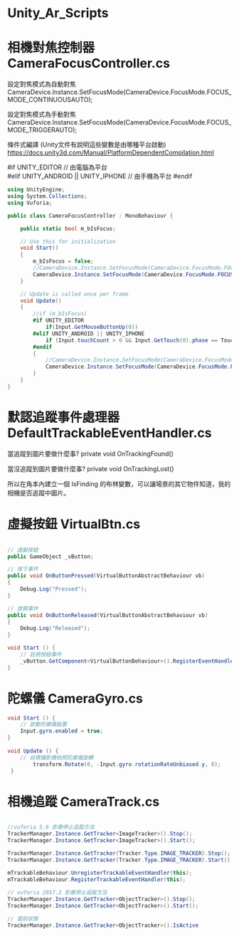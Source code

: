 # Unity_Ar_Scripts

相機對焦控制器 CameraFocusController.cs
=================
設定對焦模式為自動對焦
CameraDevice.Instance.SetFocusMode(CameraDevice.FocusMode.FOCUS_MODE_CONTINUOUSAUTO);

設定對焦模式為手動對焦
CameraDevice.Instance.SetFocusMode(CameraDevice.FocusMode.FOCUS_MODE_TRIGGERAUTO);

條件式編譯 (Unity文件有說明這些變數是由哪種平台啟動)
https://docs.unity3d.com/Manual/PlatformDependentCompilation.html

#if UNITY_EDITOR  // 由電腦為平台  	
#elif UNITY_ANDROID || UNITY_IPHONE // 由手機為平台
#endif

```C#
using UnityEngine;
using System.Collections;
using Vuforia;

public class CameraFocusController : MonoBehaviour {

	public static bool m_bIsFocus;

	// Use this for initialization
	void Start()
	{
		m_bIsFocus = false;
		//CameraDevice.Instance.SetFocusMode(CameraDevice.FocusMode.FOCUS_MODE_CONTINUOUSAUTO);
		CameraDevice.Instance.SetFocusMode(CameraDevice.FocusMode.FOCUS_MODE_TRIGGERAUTO);
	}

	// Update is called once per frame
	void Update()
	{
		//if (m_bIsFocus)
		#if UNITY_EDITOR
			if(Input.GetMouseButtonUp(0))
		#elif UNITY_ANDROID || UNITY_IPHONE
			if (Input.touchCount > 0 && Input.GetTouch(0).phase == TouchPhase.Began)
		#endif
		{
			//CameraDevice.Instance.SetFocusMode(CameraDevice.FocusMode.FOCUS_MODE_CONTINUOUSAUTO);
			CameraDevice.Instance.SetFocusMode(CameraDevice.FocusMode.FOCUS_MODE_TRIGGERAUTO);
		}
	}
}


```



默認追蹤事件處理器 DefaultTrackableEventHandler.cs
=================
當追蹤到圖片要做什麼事?
private void OnTrackingFound()

當沒追蹤到圖片要做什麼事?
private void OnTrackingLost()

所以在角本內建立一個 IsFinding 的布林變數，可以讓場景的其它物件知道，我的相機是否追蹤中圖片。


虛擬按鈕 VirtualBtn.cs
=================
```C#

// 虛擬按鈕
public GameObject _vButton;

// 按下事件
public void OnButtonPressed(VirtualButtonAbstractBehaviour vb)
{
	Debug.Log("Pressed");
}

// 放開事件
public void OnButtonReleased(VirtualButtonAbstractBehaviour vb)
{
	Debug.Log("Released");
}

void Start () {
	// 註冊按鈕事件
	_vButton.GetComponent<VirtualButtonBehaviour>().RegisterEventHandler(this);
}

```

陀螺儀 CameraGyro.cs
=================

```C#
void Start () {
	// 啟動陀螺儀裝置
	Input.gyro.enabled = true;
}
	
void Update () {
	// 目標攝影機依照陀螺儀旋轉
        transform.Rotate(0, -Input.gyro.rotationRateUnbiased.y, 0);
 }

```

相機追蹤 CameraTrack.cs
=================

```C#

//vuforia 5.6 影像停止追蹤方法
TrackerManager.Instance.GetTracker<ImageTracker>().Stop();
TrackerManager.Instance.GetTracker<ImageTracker>().Start();

TrackerManager.Instance.GetTracker(Tracker.Type.IMAGE_TRACKER).Stop();
TrackerManager.Instance.GetTracker(Tracker.Type.IMAGE_TRACKER).Start();

mTrackableBehaviour.UnregisterTrackableEventHandler(this);
mTrackableBehaviour.RegisterTrackableEventHandler(this);
	
// vuforia 2017.2 影像停止追蹤方法
TrackerManager.Instance.GetTracker<ObjectTracker>().Stop();
TrackerManager.Instance.GetTracker<ObjectTracker>().Start();

// 當前狀態
TrackerManager.Instance.GetTracker<ObjectTracker>().IsActive

```
